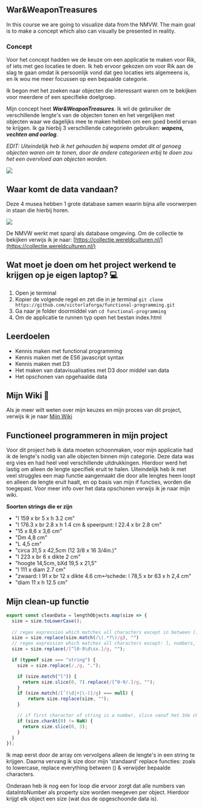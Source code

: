 ## War&WeaponTreasures

In this course we are going to visualize data from the NMVW. The main goal is to make a concept which also can visually be presented in reality.

### Concept

Voor het concept hadden we de keuze om een applicatie te maken voor Rik, of iets met geo locaties te doen. Ik heb ervoor gekozen om voor Rik aan de slag te gaan omdat ik persoonlijk vond dat geo locaties iets algemeens is, en ik wou me meer focussen op een bepaalde categorie.

Ik begon met het zoeken naar objecten die interessant waren om te bekijken voor meerdere of een specifieke doelgroep.

Mijn concept heet _**War&WeaponTreasures**_. Ik wil de gebruiker de verschillende lengte's van de objecten tonen en het vergelijken met objecten waar we dagelijks mee te maken hebben om een goed beeld ervan te krijgen. Ik ga hierbij 3 verschillende categorieën gebruiken: **_wapens, vechten and oorlog_**.

_EDIT: Uiteindelijk heb ik het gehouden bij wapens omdat dit al genoeg objecten waren om te tonen, door de andere categorieen erbij te doen zou het een overvloed aan objecten worden._

![](https://user-images.githubusercontent.com/37700441/68128160-7b54da80-ff17-11e9-8bd5-fde5f8dffdb2.png)

## Waar komt de data vandaan?
Deze 4 musea hebben 1 grote database samen waarin bijna alle voorwerpen in staan die hierbij horen.

![](https://user-images.githubusercontent.com/37700441/67966655-91efee80-fc04-11e9-9d4b-543a5d4df321.png)

De NMVW werkt met sparql als database omgeving.
Om de collectie te bekijken verwijs ik je naar: [https://collectie.wereldculturen.nl/](https://collectie.wereldculturen.nl/)

## Wat moet je doen om het project werkend te krijgen op je eigen laptop? :computer:
1. Open je terminal
2. Kopier de volgende regel en zet die in je terminal `git clone https://github.com/victorlaforga/functional-programming.git`
3. Ga naar je folder doormiddel van `cd functional-programming`
4. Om de applicatie te runnen typ open het bestan index.html

## Leerdoelen
* Kennis maken met functional programming
 * Kennis maken met de ES6 javascript syntax
 * Kennis maken met D3
 * Het maken van datavisualisaties met D3 door middel van data
 * Het opschonen van opgehaalde data

## Mijn Wiki :notebook_with_decorative_cover:
Als je meer wilt weten over mijn keuzes en mijn proces van dit project, verwijs ik je naar [Mijn Wiki](https://github.com/victorlaforga/functional-programming/wiki)

## Functioneel programmeren in mijn project

Voor dit project heb ik data moeten schoonmaken, voor mijn applicatie had ik de lengte's nodig van alle objecten binnen mijn categorie. Deze data was erg vies en had heel veel verschillende uitdrukkingen. Hierdoor werd het lastig om alleen de lengte specifiek eruit te halen. Uiteindelijk heb ik met veel struggles een map functie aangemaakt die door alle lengtes heen loopt en alleen de lengte eruit haalt, en op basis van mijn if functies, worden die toegepast. Voor meer info over het data opschonen verwijs ik je naar mijn wiki.

**Soorten strings die er zijn**

* "l 159 x br 5 x h 3.2 cm"
* "l 176.3 x br 2.8 x h 1.4 cm & speerpunt: l 22.4 x br 2.8 cm"
* "15 x 8,6 x 3,6 cm"
* "Dm 4,8 cm"
* "L 4,5 cm"
* "circa 31,5 x 42,5cm (12 3/8 x 16 3/4in.)"
* "l 223 x br 6 x dikte 2 cm"
* "hoogte 14,5cm, bXd 19,5 x 21,5"
* "l 111 x diam 2.7 cm"
* "zwaard: l 91 x br 12 x dikte 4.6  cm↵schede: l 78,5 x br 63 x h 2,4 cm"
* "diam 11 x h 12.5 cm"

## Mijn clean-up functie

```javascript
export const cleanData = lengthObjects.map(size => {
  size = size.toLowerCase();
  
  // regex expression which matches all characters except in between ()
  size = size.replace(size.match(/\(.*?\)/g), "")
  // regex expression which matches all characters except: l, numbers, '.' , whitespace & x
  size = size.replace(/[^l0-9\d\sx.]/g, "");

  if (typeof size === "string") {
    size = size.replace(/,/g, "."); 

    if (size.match("l")) {
      return size.slice(0, 7).replace(/[^0-9/.]/g, "");
    } 
    if (size.match(/[ˆ(\d|+|\-)]/g) === null) {
        return size.replace(size, "");
    }

    // if first character of string is a number, slice vanaf het 3de character (omdat er geen lengtes zij van meer dan 4 cijfers)
    if (size.charAt(0) != NaN) {
      return size.slice(0, 3);
    }
  }
});
```

Ik map eerst door de array om vervolgens alleen de lengte's in een string te krijgen. Daarna vervang ik size door mijn 'standaard' replace functies: zoals to lowercase, replace everything between () & verwijder bepaalde characters.

Onderaan heb ik nog een for loop die ervoor zorgt dat alle numbers van dataIntoNumber als property size worden meegeven per object. Hierdoor krijgt elk object een size (wat dus de opgeschoonde data is). 
